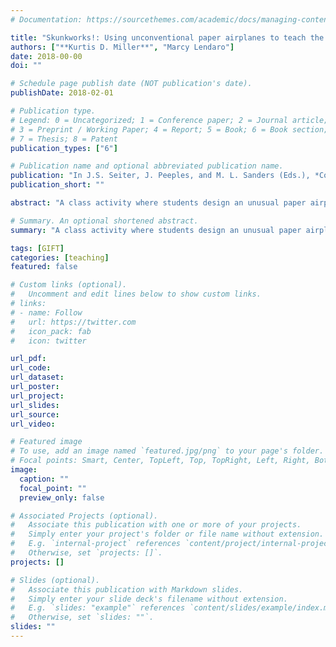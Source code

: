 ```yaml
---
# Documentation: https://sourcethemes.com/academic/docs/managing-content/

title: "Skunkworks!: Using unconventional paper airplanes to teach the communication of technical information and procedural instructions"
authors: ["**Kurtis D. Miller**", "Marcy Lendaro"]
date: 2018-00-00
doi: ""

# Schedule page publish date (NOT publication's date).
publishDate: 2018-02-01

# Publication type.
# Legend: 0 = Uncategorized; 1 = Conference paper; 2 = Journal article;
# 3 = Preprint / Working Paper; 4 = Report; 5 = Book; 6 = Book section;
# 7 = Thesis; 8 = Patent
publication_types: ["6"]

# Publication name and optional abbreviated publication name.
publication: "In J.S. Seiter, J. Peeples, and M. L. Sanders (Eds.), *Communication in the classroom: A collection of GIFTS*" 
publication_short: ""

abstract: "A class activity where students design an unusual paper airplane, then create a set of instructions for another student to replicate the design. Students test-fly the completed models."

# Summary. An optional shortened abstract.
summary: "A class activity where students design an unusual paper airplane, then create a set of instructions for another student to replicate the design. Students test-fly the completed models."

tags: [GIFT]
categories: [teaching]
featured: false

# Custom links (optional).
#   Uncomment and edit lines below to show custom links.
# links:
# - name: Follow
#   url: https://twitter.com
#   icon_pack: fab
#   icon: twitter

url_pdf:
url_code:
url_dataset:
url_poster:
url_project:
url_slides:
url_source:
url_video:

# Featured image
# To use, add an image named `featured.jpg/png` to your page's folder. 
# Focal points: Smart, Center, TopLeft, Top, TopRight, Left, Right, BottomLeft, Bottom, BottomRight.
image:
  caption: ""
  focal_point: ""
  preview_only: false

# Associated Projects (optional).
#   Associate this publication with one or more of your projects.
#   Simply enter your project's folder or file name without extension.
#   E.g. `internal-project` references `content/project/internal-project/index.md`.
#   Otherwise, set `projects: []`.
projects: []

# Slides (optional).
#   Associate this publication with Markdown slides.
#   Simply enter your slide deck's filename without extension.
#   E.g. `slides: "example"` references `content/slides/example/index.md`.
#   Otherwise, set `slides: ""`.
slides: ""
---
```

